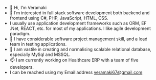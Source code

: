 - 👋 Hi, I’m Veramaki
- 👀 I’m interested in full stack software development both backend and frontend using C#, PHP, JavaScript, HTML, CSS.
- 	I usually use application development frameworks such as ORM, EF .Net, REACT, etc. for most of my applications. I like agile development paradigm.
- 🌱 I have considerable software project management skill, and a lead team in testing applications.	
- 💞️ I am vastile in creating and normalising scalable relational database, especially MySql and MSSQL.
- 📫 I am currently working on Healthcare ERP with a team of five developers.
- I can be reached using my Email address veramaki67@gmail.com


